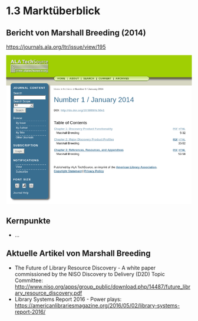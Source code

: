 # 1.3 Marktüberblick

## Bericht von Marshall Breeding (2014)
https://journals.ala.org/ltr/issue/view/195

[](https://journals.ala.org/ltr/issue/view/195)![Screenshot Breeding 2014](images/screenshot-breeding-2014.png)

## Kernpunkte
* ...

## Aktuelle Artikel von Marshall Breeding
* The Future of Library Resource Discovery - A white paper commissioned by the NISO Discovery to Delivery (D2D) Topic Committee: http://www.niso.org/apps/group_public/download.php/14487/future_library_resource_discovery.pdf
* Library Systems Report 2016 - Power plays: https://americanlibrariesmagazine.org/2016/05/02/library-systems-report-2016/
